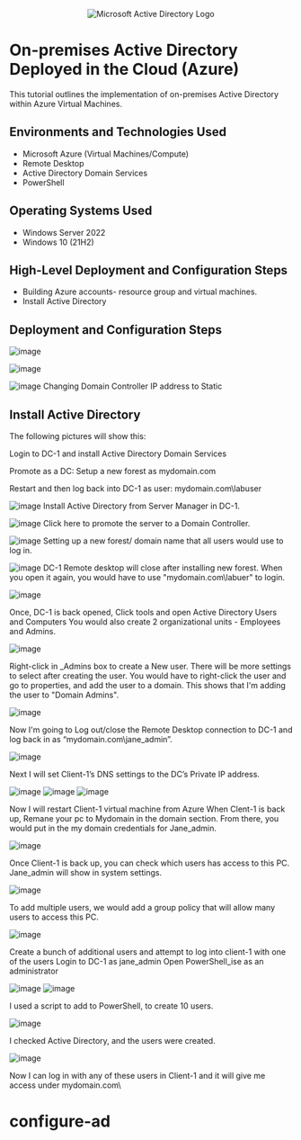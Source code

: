 <p align="center">
<img src="https://i.imgur.com/pU5A58S.png" alt="Microsoft Active Directory Logo"/>
</p>

<h1>On-premises Active Directory Deployed in the Cloud (Azure)</h1>
This tutorial outlines the implementation of on-premises Active Directory within Azure Virtual Machines.<br />



<h2>Environments and Technologies Used</h2>

- Microsoft Azure (Virtual Machines/Compute)
- Remote Desktop
- Active Directory Domain Services
- PowerShell

<h2>Operating Systems Used </h2>

- Windows Server 2022
- Windows 10 (21H2)

<h2>High-Level Deployment and Configuration Steps</h2>

- Building Azure accounts- resource group and virtual machines.
- Install Active Directory


<h2>Deployment and Configuration Steps</h2>


![image](https://github.com/cblack5880/configure-ad/assets/138612466/f0059d2d-562c-4c13-86d3-904acb93c816)

![image](https://github.com/cblack5880/configure-ad/assets/138612466/84bb0584-2a80-46c2-9517-7dd442220fbc)

![image](https://github.com/cblack5880/configure-ad/assets/138612466/f8057fef-a6db-46ef-a1d0-bdf282e7e0c4)
Changing Domain Controller IP address to Static


<h2>Install Active Directory</h2>

The following pictures will show this:

Login to DC-1 and install Active Directory Domain Services

Promote as a DC: Setup a new forest as mydomain.com

Restart and then log back into DC-1 as user: mydomain.com\labuser

![image](https://github.com/cblack5880/configure-ad/assets/138612466/e7b0fbab-fdb1-445e-87e4-f4c329cfd35f)
Install Active Directory from Server Manager in DC-1.

![image](https://github.com/cblack5880/configure-ad/assets/138612466/b82c4cb3-21dd-44e8-b7bc-8d9941ebe22a)
Click here to promote the server to a Domain Controller.

![image](https://github.com/cblack5880/configure-ad/assets/138612466/b0f64109-2def-465d-bb41-0ad3126e09c5)
Setting up a new forest/ domain name that all users would use to log in.

![image](https://github.com/cblack5880/configure-ad/assets/138612466/3ea721ff-8467-4333-bc7b-84c03abe7294)
DC-1 Remote desktop will close after installing new forest. When you open it again, you would have to use "mydomain.com\labuer" to login.

![image](https://github.com/cblack5880/configure-ad/assets/138612466/78261750-4547-47f7-bba0-32786acf33f8)

Once, DC-1 is back opened, Click tools and open Active Directory Users and Computers
You would also create 2 organizational units - Employees and Admins.

![image](https://github.com/cblack5880/configure-ad/assets/138612466/2498fe3f-7d7e-499a-8a6f-bf1b0109ae75)

Right-click in _Admins box to create a New user. There will be more settings to select after creating the user.
You would have to right-click the user and go to properties, and add the user to a domain. This shows that I'm adding the user to "Domain Admins". 

![image](https://github.com/cblack5880/configure-ad/assets/138612466/2e6f8ef0-a960-407e-b1da-d13b398ded5d)

Now I'm going to Log out/close the Remote Desktop connection to DC-1 and log back in as “mydomain.com\jane_admin”.

![image](https://github.com/cblack5880/configure-ad/assets/138612466/7318cbda-4dab-4fd5-b3cc-cf807eebe53b)

Next I will set Client-1’s DNS settings to the DC’s Private IP address.

![image](https://github.com/cblack5880/configure-ad/assets/138612466/cca88262-b560-4e50-a5fe-bb40ae6e8950)
![image](https://github.com/cblack5880/configure-ad/assets/138612466/a1a64c89-4969-4817-b911-ff5d79a497d8)
![image](https://github.com/cblack5880/configure-ad/assets/138612466/61e91a11-a870-4951-8e7c-770cd2bf68e4)

Now I will restart  Client-1 virtual machine from Azure
When Clent-1 is back up, Remane your pc to Mydomain in the domain section. From there, you would put in the my domain credentials for Jane_admin. 

![image](https://github.com/cblack5880/configure-ad/assets/138612466/3a25afe7-add6-4925-8746-db85d8db74a4)

Once Client-1 is back up, you can check which users has access to this PC. Jane_admin will show in system settings.

![image](https://github.com/cblack5880/configure-ad/assets/138612466/15e706bc-49af-4418-88d9-7189fb358552)

To add multiple users, we would add a group policy that will allow many users to access this PC. 

![image](https://github.com/cblack5880/configure-ad/assets/138612466/4732ebac-0613-4a3f-9aa2-feab44d5b677)

Create a bunch of additional users and attempt to log into client-1 with one of the users
Login to DC-1 as jane_admin
Open PowerShell_ise as an administrator

![image](https://github.com/cblack5880/configure-ad/assets/138612466/3c99534e-8fca-4e81-9949-1958b1d7cfe8)
![image](https://github.com/cblack5880/configure-ad/assets/138612466/c822a448-b5fa-497a-b2ec-5432564eb958)

I used a script to add to PowerShell, to create 10 users.

![image](https://github.com/cblack5880/configure-ad/assets/138612466/45bac663-ff53-4b72-b09d-fb07ec594a81)

I checked Active Directory, and the users were created. 

![image](https://github.com/cblack5880/configure-ad/assets/138612466/5cea161c-1717-4b10-b71d-0f2429cdfa30)

Now I can log in with any of these users in Client-1 and it will give me access under mydomain.com\
# configure-ad

